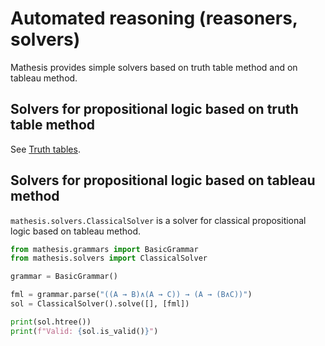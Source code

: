 # Automated reasoning (reasoners, solvers)

Mathesis provides simple solvers based on truth table method and on tableau method.

## Solvers for propositional logic based on truth table method

See [Truth tables](truth-tables.md).

## Solvers for propositional logic based on tableau method

`mathesis.solvers.ClassicalSolver` is a solver for classical propositional logic based on tableau method.

```python exec="1" result="text" source="above"
from mathesis.grammars import BasicGrammar
from mathesis.solvers import ClassicalSolver

grammar = BasicGrammar()

fml = grammar.parse("((A → B)∧(A → C)) → (A → (B∧C))")
sol = ClassicalSolver().solve([], [fml])

print(sol.htree())
print(f"Valid: {sol.is_valid()}")
```